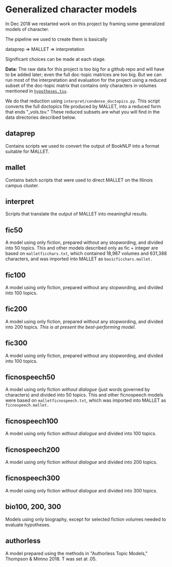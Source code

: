 Generalized character models
============================

In Dec 2018 we restarted work on this project by framing some generalized models of character.

The pipeline we used to create them is basically

dataprep => MALLET => interpretation

Significant choices can be made at each stage.

**Data:** The raw data for this project is too big for a github repo and will have to be added later; even the full doc-topic matrices are too big. But we can run most of the interpretation and evaluation for the project using a reduced subset of the doc-topic matrix that contains only characters in volumes mentioned in [```hypotheses.tsv```](https://github.com/tedunderwood/biographies/tree/master/evaluation).

We do that reduction using ```interpret/condense_doctopics.py```. This script converts the full doctopics file produced by MALLET, into a reduced form that ends "_vols.tsv." These reduced subsets are what you will find in the data directories described below.

dataprep
--------

Contains scripts we used to convert the output of BookNLP into a format suitable for MALLET.

mallet
------

Contains batch scripts that were used to direct MALLET on the Illinois campus cluster.

interpret
---------

Scripts that translate the output of MALLET into meaningful results.

fic50
------
A model using only fiction, prepared without any stopwording, and divided into 50 topics. This and other models described only as fic + integer are based on ```malletficchars.txt```, which contained 18,987 volumes and 631,388 characters, and was imported into MALLET as ```basicficchars.mallet.```

fic100
-------
A model using only fiction, prepared without any stopwording, and divided into 100 topics.

fic200
-------
A model using only fiction, prepared without any stopwording, and divided into 200 topics. *This is at present the best-performing model.*

fic300
-------
A model using only fiction, prepared without any stopwording, and divided into 100 topics.

ficnospeech50
-------------
A model using only fiction *without dialogue* (just words governed by characters) and divided into 50 topics. This and other ficnospeech models were based on ```malletficnospeech.txt```, which was imported into MALLET as ```ficnospeech.mallet.```

ficnospeech100
--------------
A model using only fiction *without dialogue* and divided into 100 topics.

ficnospeech200
--------------
A model using only fiction *without dialogue* and divided into 200 topics.

ficnospeech300
--------------
A model using only fiction *without dialogue* and divided into 300 topics.

bio100, 200, 300
---------------
Models using only biography, except for selected fiction volumes needed to evaluate hypotheses.

authorless
----------
A model prepared using the methods in "Authorless Topic Models," Thompson & Mimno 2018. T was set at .05.
